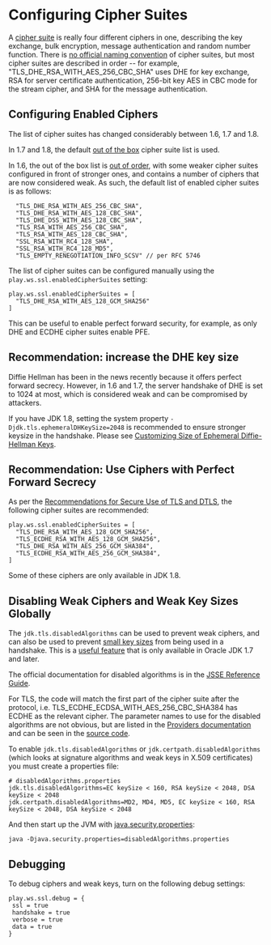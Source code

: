 <!--- Copyright (C) 2009-2016 Typesafe Inc. <http://www.typesafe.com> -->
# Configuring Cipher Suites

A [cipher suite](https://en.wikipedia.org/wiki/Cipher_suite) is really four different ciphers in one, describing the key exchange, bulk encryption, message authentication and random number function.  There is [no official naming convention](https://utcc.utoronto.ca/~cks/space/blog/tech/SSLCipherNames) of cipher suites, but most cipher suites are described in order -- for example, "TLS_DHE_RSA_WITH_AES_256_CBC_SHA" uses DHE for key exchange, RSA for server certificate authentication, 256-bit key AES in CBC mode for the stream cipher, and SHA for the message authentication.

## Configuring Enabled Ciphers

The list of cipher suites has changed considerably between 1.6, 1.7 and 1.8.

In 1.7 and 1.8, the default [out of the box](http://simsmi.blogspot.com/2011/07/jsse-oracle-provider-preference-of-tls.html) cipher suite list is used.

In 1.6, the out of the box list is [out of order](http://op-co.de/blog/posts/android_ssl_downgrade/), with some weaker cipher suites configured in front of stronger ones, and contains a number of ciphers that are now considered weak.  As such, the default list of enabled cipher suites is as follows:

```
  "TLS_DHE_RSA_WITH_AES_256_CBC_SHA",
  "TLS_DHE_RSA_WITH_AES_128_CBC_SHA",
  "TLS_DHE_DSS_WITH_AES_128_CBC_SHA",
  "TLS_RSA_WITH_AES_256_CBC_SHA",
  "TLS_RSA_WITH_AES_128_CBC_SHA",
  "SSL_RSA_WITH_RC4_128_SHA",
  "SSL_RSA_WITH_RC4_128_MD5",
  "TLS_EMPTY_RENEGOTIATION_INFO_SCSV" // per RFC 5746
```

The list of cipher suites can be configured manually using the `play.ws.ssl.enabledCipherSuites` setting:

```
play.ws.ssl.enabledCipherSuites = [
  "TLS_DHE_RSA_WITH_AES_128_GCM_SHA256"
]
```

This can be useful to enable perfect forward security, for example, as only DHE and ECDHE cipher suites enable PFE.

## Recommendation: increase the DHE key size

Diffie Hellman has been in the news recently because it offers perfect forward secrecy.  However, in 1.6 and 1.7, the server handshake of DHE is set to 1024 at most, which is considered weak and can be compromised by attackers.

If you have JDK 1.8, setting the system property `-Djdk.tls.ephemeralDHKeySize=2048` is recommended to ensure stronger keysize in the handshake.  Please see [Customizing Size of Ephemeral Diffie-Hellman Keys](http://docs.oracle.com/javase/8/docs/technotes/guides/security/jsse/JSSERefGuide.html#customizing_dh_keys).

## Recommendation: Use Ciphers with Perfect Forward Secrecy

As per the [Recommendations for Secure Use of TLS and DTLS](https://datatracker.ietf.org/doc/draft-ietf-uta-tls-bcp/), the following cipher suites are recommended:

```
play.ws.ssl.enabledCipherSuites = [
  "TLS_DHE_RSA_WITH_AES_128_GCM_SHA256",
  "TLS_ECDHE_RSA_WITH_AES_128_GCM_SHA256",
  "TLS_DHE_RSA_WITH_AES_256_GCM_SHA384",
  "TLS_ECDHE_RSA_WITH_AES_256_GCM_SHA384",
]
```

Some of these ciphers are only available in JDK 1.8.

## Disabling Weak Ciphers and Weak Key Sizes Globally

The `jdk.tls.disabledAlgorithms` can be used to prevent weak ciphers, and can also be used to prevent [small key sizes](http://simsmi.blogspot.com/2011/07/java-se-7-release-security-enhancements.html) from being used in a handshake.  This is a [useful feature](http://simsmi.blogspot.com/2013/11/harness-ssl-and-jsse-key-size-control.html) that is only available in Oracle JDK 1.7 and later.

The official documentation for disabled algorithms is in the [JSSE Reference Guide](https://docs.oracle.com/javase/8/docs/technotes/guides/security/jsse/JSSERefGuide.html#DisabledAlgorithms).

For TLS, the code will match the first part of the cipher suite after the protocol, i.e. TLS_ECDHE_ECDSA_WITH_AES_256_CBC_SHA384 has ECDHE as the relevant cipher.  The parameter names to use for the disabled algorithms are not obvious, but are listed in the [Providers documentation](https://docs.oracle.com/javase/8/docs/technotes/guides/security/SunProviders.html) and can be seen in the [source code](http://grepcode.com/file/repository.grepcode.com/java/root/jdk/openjdk/8-b132/sun/security/ssl/SSLAlgorithmConstraints.java/#271).

To enable `jdk.tls.disabledAlgorithms` or `jdk.certpath.disabledAlgorithms` (which looks at signature algorithms and weak keys in X.509 certificates) you must create a properties file:

```
# disabledAlgorithms.properties
jdk.tls.disabledAlgorithms=EC keySize < 160, RSA keySize < 2048, DSA keySize < 2048
jdk.certpath.disabledAlgorithms=MD2, MD4, MD5, EC keySize < 160, RSA keySize < 2048, DSA keySize < 2048
```

And then start up the JVM with [java.security.properties](http://bugs.java.com/bugdatabase/view_bug.do?bug_id=7133344):

```
java -Djava.security.properties=disabledAlgorithms.properties
```

## Debugging

To debug ciphers and weak keys, turn on the following debug settings:

```
play.ws.ssl.debug = {
 ssl = true
 handshake = true
 verbose = true
 data = true
}
```
